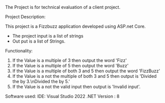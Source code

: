 The Project is for technical evaluation of a client project.

Project Description:

This project is a Fizzbuzz application developed using ASP.net Core.
- The project input is a list of strings
- Out put is a list of Strings.

Functionality:
1. If the Value is a multiple of 3 then output the word 'Fizz'
2. If the Value is a multiple of 5 then output the word 'Buzz'
3. If the Value is a multiple of both 3 and 5 then output the word 'FizzBuzz'
4. If the Value is a not the multiple of both 3 and 5 then output is  'Divided the <number>by 3.\nDivided the <number>by 5.'
5. If the Value is a not the valid input then output is  'Invalid input'.

Software used:
IDE: Visual Studio 2022
.NET Version : 8
